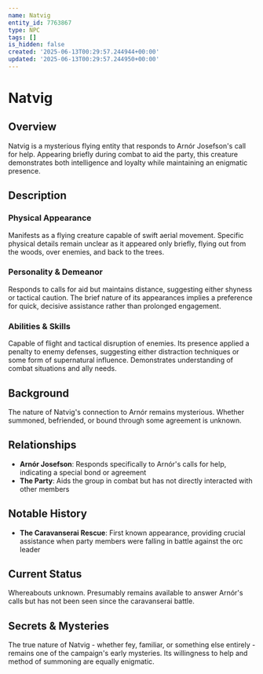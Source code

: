 ```yaml
---
name: Natvig
entity_id: 7763867
type: NPC
tags: []
is_hidden: false
created: '2025-06-13T00:29:57.244944+00:00'
updated: '2025-06-13T00:29:57.244950+00:00'
---
```


# Natvig

## Overview
Natvig is a mysterious flying entity that responds to Arnór Josefson's call for help. Appearing briefly during combat to aid the party, this creature demonstrates both intelligence and loyalty while maintaining an enigmatic presence.

## Description
### Physical Appearance
Manifests as a flying creature capable of swift aerial movement. Specific physical details remain unclear as it appeared only briefly, flying out from the woods, over enemies, and back to the trees.

### Personality & Demeanor
Responds to calls for aid but maintains distance, suggesting either shyness or tactical caution. The brief nature of its appearances implies a preference for quick, decisive assistance rather than prolonged engagement.

### Abilities & Skills
Capable of flight and tactical disruption of enemies. Its presence applied a penalty to enemy defenses, suggesting either distraction techniques or some form of supernatural influence. Demonstrates understanding of combat situations and ally needs.

## Background
The nature of Natvig's connection to Arnór remains mysterious. Whether summoned, befriended, or bound through some agreement is unknown.

## Relationships
- **Arnór Josefson**: Responds specifically to Arnór's calls for help, indicating a special bond or agreement
- **The Party**: Aids the group in combat but has not directly interacted with other members

## Notable History
- **The Caravanserai Rescue**: First known appearance, providing crucial assistance when party members were falling in battle against the orc leader

## Current Status
Whereabouts unknown. Presumably remains available to answer Arnór's calls but has not been seen since the caravanserai battle.

## Secrets & Mysteries
The true nature of Natvig - whether fey, familiar, or something else entirely - remains one of the campaign's early mysteries. Its willingness to help and method of summoning are equally enigmatic.